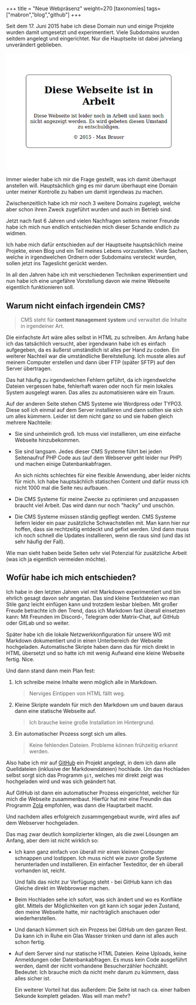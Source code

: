 +++
title = "Neue Webpräsenz"
weight=270
[taxonomies]
tags=["mabron","blog","github"]
+++

Seit dem 17. Juni 2015 habe ich diese Domain nun und einige Projekte wurden damit umgesetzt und
experimentiert.
Viele Subdomains wurden seitdem angelegt und eingerichtet. Nur die Hauptseite ist
dabei jahrelang unverändert geblieben.

![Screenshot von der Startseite](in-arbeit.png)

<!-- more -->

Immer wieder habe ich mir die Frage gestellt, was ich damit überhaupt anstellen will. Hauptsächlich
ging es mir darum überhaupt eine Domain unter meiner Kontrolle zu haben um damit irgendwas zu
machen.

Zwischenzeitlich habe ich mir noch 3 weitere Domains zugelegt, welche aber schon ihren Zweck
zugeführt wurden und auch im Betrieb sind.

Jetzt nach fast 6 Jahren und vielen Nachfragen seitens meiner Freunde habe ich mich nun endlich
entschieden mich dieser Schande endlich zu widmen.

Ich habe mich dafür entschieden auf der Hauptseite hauptsächlich meine Projekte, einen Blog
und ein Teil meines Lebens vorzustellen. Viele Sachen, welche in irgendwelchen Ordnern oder
Subdomains versteckt wurden, sollen jetzt ins Tageslicht gerückt werden.

In all den Jahren habe ich mit verschiedenen Techniken experimentiert und nun habe ich eine
ungefähre Vorstellung davon wie meine Webseite eigentlich funktionieren soll.

## Warum nicht einfach irgendein CMS?

> CMS steht für **`C`ontent `M`anagement `S`ystem** und verwaltet die Inhalte in irgendeiner Art.

Die einfachste Art wäre alles selbst in HTML zu schreiben. Am Anfang habe ich das tatsächlich
versucht, aber irgendwann habe ich es einfach aufgegeben, da es äußerst umständlich ist alles per
Hand zu coden. Ein weiterer Nachteil war die umständliche Bereitstellung. Ich musste alles auf 
meinem Computer erstellen und dann über FTP (später SFTP) auf den Server übertragen.

Das hat häufig zu irgendwelchen Fehlern geführt, da ich irgendwelche Dateien vergessen habe, 
fehlerhaft waren oder noch für mein lokales System ausgelegt waren. Das alles zu automatisieren
wäre ein Traum.

Auf der anderen Seite stehen CMS Systeme wie Wordpress oder TYPO3. Diese soll ich einmal auf dem 
Server installieren und dann sollten sie sich um alles kümmern. 
Leider ist dem nicht ganz so und sie haben gleich mehrere Nachteile:

- Sie sind unheimlich groß. Ich muss viel installieren, um eine einfache Webseite hinzubekommen.
- Sie sind langsam. Jedes dieser CMS Systeme führt bei jeden Seitenaufruf PHP Code aus (auf dem
    Webserver geht leider nur PHP) und machen einige Datenbankabfragen. 
    
    An sich nichts schlechtes für eine flexible Anwendung, aber leider nichts für mich. Ich habe 
    hauptsächlich statischen Content und dafür muss ich nicht 1000 mal die Seite neu aufbauen.
- Die CMS Systeme für meine Zwecke zu optimieren und anzupassen braucht viel Arbeit. Das wird dann
    nur noch "hacky" und unschön.
- Die CMS Systeme müssen ständig gepflegt werden. CMS Systeme liefern leider ein paar zusätzliche
    Schwachstellen mit. Man kann hier nur hoffen, dass sie rechtzeitig entdeckt und gefixt werden.
    Und dann muss ich noch schnell die Updates installieren, wenn die raus sind (und das ist
    sehr häufig der Fall).

Wie man sieht haben beide Seiten sehr viel Potenzial für zusätzliche Arbeit (was ich ja eigentlich
vermeiden möchte).

## Wofür habe ich mich entschieden?

Ich habe in den letzten Jahren viel mit Markdown experimentiert und bin ehrlich gesagt davon sehr
angetan. Das sind kleine Textdateien wo man Stile ganz leicht einfügen kann und trotzdem lesbar
bleiben. Mit großer Freude betrachte ich den Trend, dass ich Markdown fast überall einsetzen kann:
Mit Freunden im Discord-, Telegram oder Matrix-Chat, auf GitHub oder GitLab und so weiter.

Später habe ich die lokale Netzwerkkonfiguration für unsere WG mit Markdown dokumentiert
und in einen Unterbereich der Webseite hochgeladen. Automatische Skripte haben dann das für mich
direkt in HTML übersetzt und so hatte ich mit wenig Aufwand eine kleine Webseite fertig. Nice.

Und dann stand dann mein Plan fest:

1. Ich schreibe meine Inhalte wenn möglich alle in Markdown.
    > Nerviges Eintippen von HTML fällt weg.
2. Kleine Skripte wandeln für mich den Markdown um und bauen daraus dann eine statische Webseite 
    auf.
    > Ich brauche keine große Installation im Hintergrund.
3. Ein automatischer Prozess sorgt sich um alles.
    > Keine fehlenden Dateien. Probleme können frühzeitig erkannt werden.

Also habe ich mir auf [GitHub](https://github.com/Garados007/Mabron.Homepage/) ein Projekt angelegt,
in dem ich dann alle Quelldateien (inklusive der Markdowndateien) hochlade.
Um das Hochladen selbst sorgt sich das Programm `git`, welches mir direkt zeigt was hochgeladen
wird und was sich geändert hat.

Auf GitHub ist dann ein automatischer Prozess eingerichtet, welcher für mich die Webseite
zusammenbaut. Hierfür hat mir eine Freundin das Programm [Zola](https://www.getzola.org/) empfohlen,
was dann die Hauptarbeit macht.

Und nachdem alles erfolgreich zusammgengebaut wurde, wird alles auf dem Webserver hochgeladen.

Das mag zwar deutlich komplizierter klingen, als die zwei Lösungen am Anfang, aber dem ist nicht
wirklich so:

- Ich kann ganz einfach von überall mir einen kleinen Computer schnappen und lostippen. Ich muss
    nicht wie zuvor große Systeme herunterladen und installieren.
    Ein einfacher Texteditor, der eh überall vorhanden ist, reicht.

    Und falls das nicht zur Verfügung steht - bei GitHub kann ich das Gleiche direkt im Webbrowser
    machen.
- Beim Hochladen sehe ich sofort, was sich ändert und wo es Konflikte gibt. Mittels der
    Möglichkeiten von git kann ich sogar jeden Zustand, den meine Webseite hatte, mir nachträglich
    anschauen oder wiederherstellen.
- Und danach kümmert sich ein Prozess bei GitHub um den ganzen Rest. Da kann ich in Ruhe ein Glas
    Wasser trinken und dann ist alles auch schon fertig.
- Auf dem Server sind nur statische HTML Dateien. Keine Uploads, keine Anmeldungen oder
    Datenbankabfragen. Es muss kein Code ausgeführt werden, damit der nicht vorhandene
    Besucherzähler hochzählt. Bedeutet: Ich brauche mich da nicht mehr darum zu kümmern, dass alles
    sicher ist. 
    
    Ein weiterer Vorteil hat das außerdem: Die Seite ist nach ca. einer halben Sekunde
    komplett geladen. Was will man mehr?

